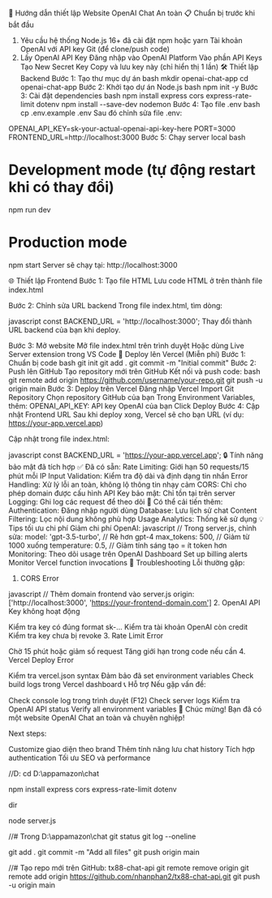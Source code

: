 🚀 Hướng dẫn thiết lập Website OpenAI Chat An toàn
📋 Chuẩn bị trước khi bắt đầu
1. Yêu cầu hệ thống
Node.js 16+ đã cài đặt
npm hoặc yarn
Tài khoản OpenAI với API key
Git (để clone/push code)
2. Lấy OpenAI API Key
Đăng nhập vào OpenAI Platform
Vào phần API Keys
Tạo New Secret Key
Copy và lưu key này (chỉ hiển thị 1 lần)
🛠️ Thiết lập Backend
Bước 1: Tạo thư mục dự án
bash
mkdir openai-chat-app
cd openai-chat-app
Bước 2: Khởi tạo dự án Node.js
bash
npm init -y
Bước 3: Cài đặt dependencies
bash
npm install express cors express-rate-limit dotenv
npm install --save-dev nodemon
Bước 4: Tạo file .env
bash
cp .env.example .env
Sau đó chỉnh sửa file .env:

OPENAI_API_KEY=sk-your-actual-openai-api-key-here
PORT=3000
FRONTEND_URL=http://localhost:3000
Bước 5: Chạy server local
bash
# Development mode (tự động restart khi có thay đổi)
npm run dev

# Production mode
npm start
Server sẽ chạy tại: http://localhost:3000

🌐 Thiết lập Frontend
Bước 1: Tạo file HTML
Lưu code HTML ở trên thành file index.html

Bước 2: Chỉnh sửa URL backend
Trong file index.html, tìm dòng:

javascript
const BACKEND_URL = 'http://localhost:3000';
Thay đổi thành URL backend của bạn khi deploy.

Bước 3: Mở website
Mở file index.html trên trình duyệt
Hoặc dùng Live Server extension trong VS Code
🚀 Deploy lên Vercel (Miễn phí)
Bước 1: Chuẩn bị code
bash
git init
git add .
git commit -m "Initial commit"
Bước 2: Push lên GitHub
Tạo repository mới trên GitHub
Kết nối và push code:
bash
git remote add origin https://github.com/username/your-repo.git
git push -u origin main
Bước 3: Deploy trên Vercel
Đăng nhập Vercel
Import Git Repository
Chọn repository GitHub của bạn
Trong Environment Variables, thêm:
OPENAI_API_KEY: API key OpenAI của bạn
Click Deploy
Bước 4: Cập nhật Frontend URL
Sau khi deploy xong, Vercel sẽ cho bạn URL (ví dụ: https://your-app.vercel.app)

Cập nhật trong file index.html:

javascript
const BACKEND_URL = 'https://your-app.vercel.app';
🔒 Tính năng bảo mật đã tích hợp
✅ Đã có sẵn:
Rate Limiting: Giới hạn 50 requests/15 phút mỗi IP
Input Validation: Kiểm tra độ dài và định dạng tin nhắn
Error Handling: Xử lý lỗi an toàn, không lộ thông tin nhạy cảm
CORS: Chỉ cho phép domain được cấu hình
API Key bảo mật: Chỉ tồn tại trên server
Logging: Ghi log các request để theo dõi
🔧 Có thể cải tiến thêm:
Authentication: Đăng nhập người dùng
Database: Lưu lịch sử chat
Content Filtering: Lọc nội dung không phù hợp
Usage Analytics: Thống kê sử dụng
💡 Tips tối ưu chi phí
Giảm chi phí OpenAI:
javascript
// Trong server.js, chỉnh sửa:
model: 'gpt-3.5-turbo', // Rẻ hơn gpt-4
max_tokens: 500,        // Giảm từ 1000 xuống
temperature: 0.5,       // Giảm tính sáng tạo = ít token hơn
Monitoring:
Theo dõi usage trên OpenAI Dashboard
Set up billing alerts
Monitor Vercel function invocations
🐛 Troubleshooting
Lỗi thường gặp:
1. CORS Error

javascript
// Thêm domain frontend vào server.js
origin: ['http://localhost:3000', 'https://your-frontend-domain.com']
2. OpenAI API Key không hoạt động

Kiểm tra key có đúng format sk-...
Kiểm tra tài khoản OpenAI còn credit
Kiểm tra key chưa bị revoke
3. Rate Limit Error

Chờ 15 phút hoặc giảm số request
Tăng giới hạn trong code nếu cần
4. Vercel Deploy Error

Kiểm tra vercel.json syntax
Đảm bảo đã set environment variables
Check build logs trong Vercel dashboard
📞 Hỗ trợ
Nếu gặp vấn đề:

Check console log trong trình duyệt (F12)
Check server logs
Kiểm tra OpenAI API status
Verify all environment variables
🎉 Chúc mừng!
Bạn đã có một website OpenAI Chat an toàn và chuyên nghiệp!

Next steps:

Customize giao diện theo brand
Thêm tính năng lưu chat history
Tích hợp authentication
Tối ưu SEO và performance


//D:
cd D:\appamazon\chat

npm install express cors express-rate-limit dotenv

dir

node server.js

//# Trong D:\appamazon\chat
git status
git log --oneline

git add .
git commit -m "Add all files"
git push origin main

//# Tạo repo mới trên GitHub: tx88-chat-api
git remote remove origin
git remote add origin https://github.com/nhanphan2/tx88-chat-api.git
git push -u origin main